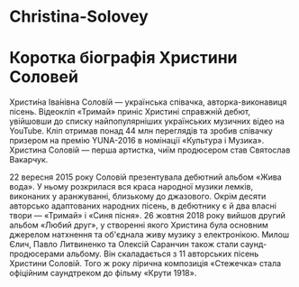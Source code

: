 # Christina-Solovey
<html>
  <head>
  <link rel="stylesheet" href="style.css">
    <meta charset="utf-8">
    <title>Христина Соловей</title>
  </head>
  <body>
    <h1>Коротка біографія Христини Соловей</h1>
    <p>Христи́на Іва́нівна Солові́й — українська співачка, авторка-виконавиця пісень. Відеокліп «Тримай» приніс Христині справжній дебют, увійшовши до списку найпопулярніших українських музичних відео на YouTube. Кліп отримав понад 44 млн переглядів та зробив співачку призером на премію YUNA-2016 в номінації «Культура і Музика». Христина Соловій — перша артистка, чиїм продюсером став Святослав Вакарчук.</p>
    <p>22 вересня 2015 року Соловій презентувала дебютний альбом «Жива вода». У ньому розкрилася вся краса народної музики лемків, виконаних у аранжуванні, близькому до джазового. Окрім десяти авторсько адаптованих народних пісень, в дебютнику є й два власні твори — «Тримай» і «Синя пісня».
 26 жовтня 2018 року вийшов другий альбом «Любий друг», у створенні якого Христина була основним джерелом натхнення та об'єднала живу музику з електронікою. Милош Єлич, Павло Литвиненко та Олексій Саранчин також стали саунд-продюсерами альбому. Він скаладається з 11 авторських пісень Христини Соловій. Того ж року лірична композиція «Стежечка» стала офіційним саундтреком до фільму «Крути 1918».</p>
</body>
</html>

